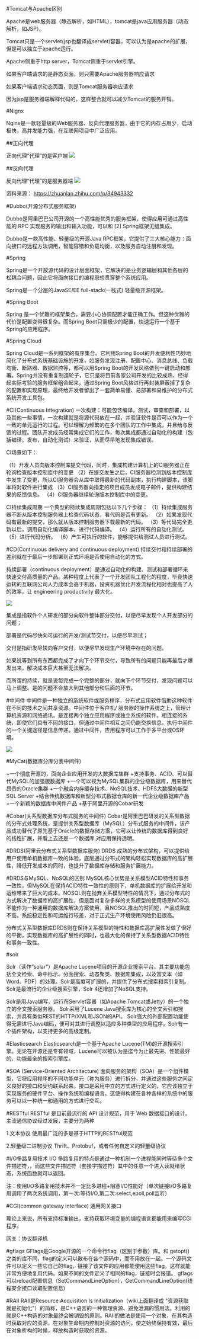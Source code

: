 #Tomcat与Apache区别

Apache是web服务器（静态解析，如HTML），tomcat是java应用服务器（动态解析，如JSP）。

Tomcat只是一个servlet(jsp也翻译成servlet)容器，可以认为是apache的扩展，但是可以独立于apache运行。

Apache侧重于http server，Tomcat侧重于servlet引擎。

如果客户端请求的是静态页面，则只需要Apache服务器响应请求

如果客户端请求动态页面，则是Tomcat服务器响应请求

因为jsp是服务器端解释代码的，这样整合就可以减少Tomcat的服务开销。

#Nignx

Nginx是一款轻量级的Web服务器、反向代理服务器，由于它的内存占用少，启动极快，高并发能力强，在互联网项目中广泛应用。

##正向代理

正向代理“代理”的是客户端
![](assets/2019-06-16-16-04-37.png)

##反向代理

反向代理“代理”的是服务器端
![](assets/2019-06-16-16-05-09.png)

资料来源：
https://zhuanlan.zhihu.com/p/34943332

#Dubbo(开源分布式服务框架)

Dubbo是阿里巴巴公司开源的一个高性能优秀的服务框架，使得应用可通过高性能的 RPC 实现服务的输出和输入功能，可以和 [2]  Spring框架无缝集成。

Dubbo是一款高性能、轻量级的开源Java RPC框架，它提供了三大核心能力：面向接口的远程方法调用，智能容错和负载均衡，以及服务自动注册和发现。

#Spring

Spring是一个开放源代码的设计层面框架，它解决的是业务逻辑层和其他各层的松耦合问题，因此它将面向接口的编程思想贯穿整个系统应用。

Spring是一个分层的JavaSE/EE full-stack(一栈式) 轻量级开源框架。

#Spring Boot

Spring 是一个优雅的框架集合，需要小心协调配置才能正确工作。但这种优雅的代价是配置变得很复杂。而Spring Boot只需极少的配置，快速运行一个基于Spring的应用程序。

#Spring Cloud

Spring Cloud是一系列框架的有序集合。它利用Spring Boot的开发便利性巧妙地简化了分布式系统基础设施的开发，如服务发现注册、配置中心、消息总线、负载均衡、断路器、数据监控等，都可以用Spring Boot的开发风格做到一键启动和部署。Spring并没有重复制造轮子，它只是将目前各家公司开发的比较成熟、经得起实际考验的服务框架组合起来，通过Spring Boot风格进行再封装屏蔽掉了复杂的配置和实现原理，最终给开发者留出了一套简单易懂、易部署和易维护的分布式系统开发工具包。

#CI(Continuous Integration)
一次构建：可能包含编译，测试，审查和部署，以及其他一些事情，一次构建就是将源代码放在一起，并验证软件是否可以作为一个一致的单元运行的过程。可以理解为频繁的在多个团队的工作中集成，并且给与反馈的过程。团队开发成员经常集成它们的工作，每次集成都通过自动化的构建（包括编译，发布，自动化测试）来验证，从而尽早地发现集成错误。

CI场景如下：

（1）开发人员向版本控制库提交代码，同时，集成构建计算机上的CI服务器正在轮询检查版本控制库中的变更
（2）在提交发生之后，CI服务器检测到版本控制库中发生了变更，所以CI服务器会从库中取得最新的代码副本，执行构建脚本，该脚本将对软件进行集成
（3）CI服务器向指定的项目成员发成电子邮件，提供构建结果的反馈信息。
（4）CI服务器继续轮询版本控制库中的变更。

CI持续集成周期
一个典型的持续集成周期包括以下几个步骤：
（1）持续集成服务器不断从版本控制服务器上检查代码状态，看代码是否有更新。
（2）如果发现代码有最新的提交，那么就从版本控制服务器下载最新的代码。
（3）等代码完全更新以后，调用自动化编译脚本，进行代码编译。
（4）运行所有的自动化测试。
（5）进行代码分析。
（6）产生可执行的软件，能够提供给测试人员进行测试。

#CD(Continuous delivery and  continuous deployment)
持续交付和持续部署的差别就在于最后一步部署到正式环境是否使用自动化的方式。

持续部署（continuous deployment）是通过自动化的构建、测试和部署循环来快速交付高质量的产品。某种程度上代表了一个开发团队工程化的程度，毕竟快速运转的互联网公司人力成本会高于机器，投资机器优化开发流程化相对也提高了人的效率，让 engineering productivity 最大化。

![](assets/2019-06-16-17-12-53.png)

集成是指软件个人研发的部分向软件整体部分交付，以便尽早发现个人开发部分的问题；

部署是代码尽快向可运行的开发/测试节交付，以便尽早测试；

交付是指研发尽快向客户交付，以便尽早发现生产环境中存在的问题。

如果说等到所有东西都完成了才向下个环节交付，导致所有的问题只能再最后才爆发出来，解决成本巨大甚至无法解决。

而所谓的持续，就是说每完成一个完整的部分，就向下个环节交付，发现问题可以马上调整。是的问题不会放大到其他部分和后面的环节。

#中间件
中间件是一种独立的系统软件或服务程序，分布式应用软件借助这种软件在不同的技术之间共享资源。中间件位于客户机/ 服务器的操作系统之上，管理计算机资源和网络通讯。是连接两个独立应用程序或独立系统的软件。相连接的系统，即使它们具有不同的接口，但通过中间件相互之间仍能交换信息。执行中间件的一个关键途径是信息传递。通过中间件，应用程序可以工作于多平台或OS环境。

![](assets/2019-06-16-18-08-12.png)

#MyCat(数据库分库分表中间件)

+一个彻底开源的，面向企业应用开发的大数据库集群
+支持事务、ACID、可以替代MySQL的加强版数据库
+一个可以视为MySQL集群的企业级数据库，用来替代昂贵的Oracle集群
+一个融合内存缓存技术、NoSQL技术、HDFS大数据的新型SQL Server
+结合传统数据库和新型分布式数据仓库的新一代企业级数据库产品
+一个新颖的数据库中间件产品
+基于阿里开源的Cobar研发

#Cobar(关系型数据库分布式服务的中间件)
Cobar是阿里巴巴研发的关系型数据的分布式处理系统，是提供关系型数据库（MySQL）分布式服务的中间件，该产品成功替代了原先基于Oracle的数据存储方案，它可以让传统的数据库得到良好的线性扩展，并看上去还是一个数据库,对应用保持透明。

#DRDS(阿里云分布式关系型数据库服务)
DRDS 成熟的分布式架构，可以提供给用户使用单机数据库一致的体验，底层通过分布式的架构轻松实现数据库的高扩展性，降低开发成本的同时，也提升了数据库存储和服务扩展能力。

#DRDS与MySQL、NoSQL的区别
MySQL核心优势是关系模型ACID特性和事务一致性，但MySQL在保持ACID特性一致性的原则下，单机数据库的扩展给开发和运维带来了巨大的成本。NOSQL则在抛弃关系模型特性的情况下，通过分布式的方式解决了数据库的高扩展性，但是面对复杂多样的关系模型的使用场景NOSQL不能作为一种通用的数据库解决方案使用，且NOSQL推出的时间短，产品成熟度不高，系统稳定性和可运维行较差，对于正式生产环境使用风险仍旧很高。

分布式关系型数据库DRDS则在保持关系模型的特性和数据库高扩展性发做了很好的平衡，实现数据库的高扩展性的同时，也最大化的保持了关系型数据ACID特性和事务一致性。

#solr

Solr（读作“solar”）是Apache Lucene项目的开源企业搜索平台。其主要功能包括全文检索、命中标示、分面搜索、动态聚类、数据库集成，以及富文本（如Word、PDF）的处理。Solr是高度可扩展的，并提供了分布式搜索和索引复制。Solr是最流行的企业级搜索引擎，Solr 4还增加了NoSQL支持。

Solr是用Java编写、运行在Servlet容器（如Apache Tomcat或Jetty）的一个独立的全文搜索服务器。 Solr采用了Lucene Java搜索库为核心的全文索引和搜索，并具有类似REST的HTTP/XML和JSON的API。 Solr强大的外部配置功能使得无需进行Java编码，便可对其进行调整以适应多种类型的应用程序。Solr有一个插件架构，以支持更多的高级定制。

#Elasticsearch
Elasticsearch是一个基于Apache Lucene(TM)的开源搜索引擎。无论在开源还是专有领域，Lucene可以被认为是迄今为止最先进、性能最好的、功能最全的搜索引擎库。

#SOA (Service-Oriented Architecture) 
面向服务的架构（SOA）是一个组件模型，它将应用程序的不同功能单元（称为服务）进行拆分，并通过这些服务之间定义良好的接口和契约联系起来。接口是采用中立的方式进行定义的，它应该独立于实现服务的硬件平台、操作系统和编程语言。这使得构建在各种各样的系统中的服务可以以一种统一和通用的方式进行交互。

#RESTful
RESTful 是目前最流行的 API 设计规范，用于 Web 数据接口的设计。
主流通信协议经过发展，主要分为两种

1.文本协议
    使用最广泛的多是基于HTTP的RESTful规范

2.轻量级二进制协议
    Thrift、Protobuf，或者任何自定义的轻量级协议


#I/O多路复用技术
I/O 多路复用的特点是通过一种机制一个进程能同时等待多个文件描述符，，而这些文件描述符（套接字描述符）其中的任意一个进入读就绪状态，系统函数就可以返回。

注：使用I/O多路复用技术并不一定比多进程+阻塞I/O性能好（单次链接I/O多路复用调用了两次系统调用，第一次:等待I/O,第二次:select,epoll,poll监听）


#CGI(common gateway interface) 通用网关接口

理论上来说，所有支持标准输出，支持获取环境变量的编程语言都能用来编写CGI程序。

网关：协议翻译机

#gflags
GFlags是Google开源的一个命令行flag（区别于参数）库。和 getopt() 之类的库不同，flag的定义可以散布在各个源码中，而不用放在一起。一个源码文件可以定义一些它自己的flag，链接了该文件的应用都能使用这些flag。这样就能非常方便地复用代码。如果不同的文件定义了相同的flag，链接时会报错。
gflags可以reload配置信息（SetCommandLineOption），GetCommandLineOption(线程安全接口读取配置信息)

#RAII
RAII是Resource Acquisition Is Initialization（wiki上面翻译成 "资源获取就是初始化"）的简称，是C++语言的一种管理资源、避免泄漏的惯用法。利用的就是C++构造的对象最终会被销毁的原则。RAII的做法是使用一个对象，在其构造时获取对应的资源，在对象生命期内控制对资源的访问，使之始终保持有效，最后在对象析构的时候，释放构造时获取的资源。


